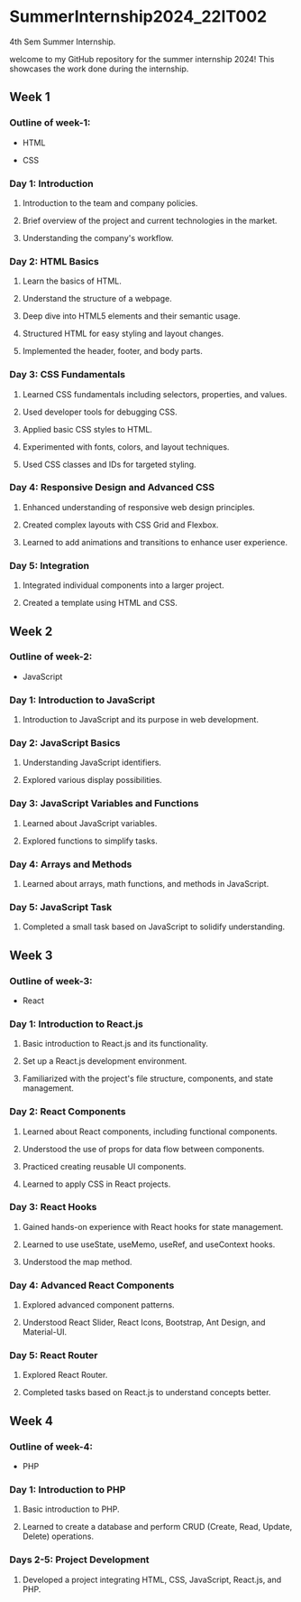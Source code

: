 # SummerInternship2024_22IT002

4th Sem Summer Internship.

welcome to my GitHub repository for the summer internship 2024! This showcases the work done during the internship.


## Week 1

### Outline of week-1:

- HTML
  
- CSS

### Day 1: Introduction

1) Introduction to the team and company policies.

2) Brief overview of the project and current technologies in the market.

3) Understanding the company's workflow.

### Day 2: HTML Basics

1) Learn the basics of HTML.

2) Understand the structure of a webpage.

3) Deep dive into HTML5 elements and their semantic usage.

4) Structured HTML for easy styling and layout changes.

5) Implemented the header, footer, and body parts.

### Day 3: CSS Fundamentals

1) Learned CSS fundamentals including selectors, properties, and values.

2) Used developer tools for debugging CSS.

3) Applied basic CSS styles to HTML.

4) Experimented with fonts, colors, and layout techniques.

5) Used CSS classes and IDs for targeted styling.

### Day 4: Responsive Design and Advanced CSS

1) Enhanced understanding of responsive web design principles.

2) Created complex layouts with CSS Grid and Flexbox.

3) Learned to add animations and transitions to enhance user experience.

### Day 5: Integration

1) Integrated individual components into a larger project.

2) Created a template using HTML and CSS.
   

## Week 2

### Outline of week-2:

- JavaScript

### Day 1: Introduction to JavaScript

1) Introduction to JavaScript and its purpose in web development.

### Day 2: JavaScript Basics

1) Understanding JavaScript identifiers.

2) Explored various display possibilities.

### Day 3: JavaScript Variables and Functions

1) Learned about JavaScript variables.

2) Explored functions to simplify tasks.

### Day 4: Arrays and Methods

1) Learned about arrays, math functions, and methods in JavaScript.

### Day 5: JavaScript Task

1) Completed a small task based on JavaScript to solidify understanding.


## Week 3

### Outline of week-3:

- React

### Day 1: Introduction to React.js

1) Basic introduction to React.js and its functionality.

2) Set up a React.js development environment.

3) Familiarized with the project's file structure, components, and state management.

### Day 2: React Components

1) Learned about React components, including functional components.

2) Understood the use of props for data flow between components.

3) Practiced creating reusable UI components.

4) Learned to apply CSS in React projects.

### Day 3: React Hooks

1) Gained hands-on experience with React hooks for state management.

2) Learned to use useState, useMemo, useRef, and useContext hooks.

3) Understood the map method.

### Day 4: Advanced React Components

1) Explored advanced component patterns.

2) Understood React Slider, React Icons, Bootstrap, Ant Design, and Material-UI.

### Day 5: React Router

1) Explored React Router.

2) Completed tasks based on React.js to understand concepts better.


## Week 4

### Outline of week-4:

- PHP

### Day 1: Introduction to PHP

1) Basic introduction to PHP.

2) Learned to create a database and perform CRUD (Create, Read, Update, Delete) operations.

### Days 2-5: Project Development

1) Developed a project integrating HTML, CSS, JavaScript, React.js, and PHP.


